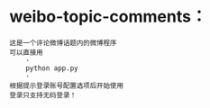 # weibo-topic-comments：

	这是一个评论微博话题内的微博程序
	可以直接用
		·
		python app.py
		·
	根据提示登录账号配置选项后开始使用
	登录只支持无码登录！